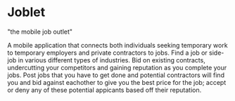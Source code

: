 Joblet
===
"the mobile job outlet"


A mobile application that connects both individuals seeking temporary work to temporary employers and private contractors to jobs. Find a job or side-job in various different types of industries. Bid on existing contracts, undercutting your competitors and gaining reputation as you complete your jobs. Post jobs that you have to get done and potential contractors will find you and bid against eachother to give you the best price for the job; accept or deny any of these potential appicants based off their reputation.  
